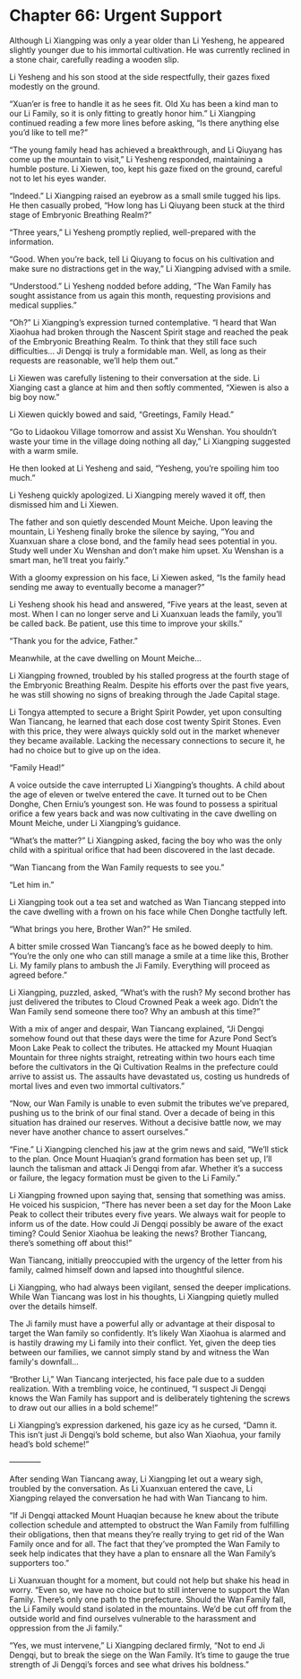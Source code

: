 # Chapter 66: Urgent Support

Although Li Xiangping was only a year older than Li Yesheng, he appeared slightly younger due to his immortal cultivation. He was currently reclined in a stone chair, carefully reading a wooden slip.

Li Yesheng and his son stood at the side respectfully, their gazes fixed modestly on the ground.

“Xuan’er is free to handle it as he sees fit. Old Xu has been a kind man to our Li Family, so it is only fitting to greatly honor him.” Li Xiangping continued reading a few more lines before asking, “Is there anything else you’d like to tell me?”

“The young family head has achieved a breakthrough, and Li Qiuyang has come up the mountain to visit,” Li Yesheng responded, maintaining a humble posture. Li Xiewen, too, kept his gaze fixed on the ground, careful not to let his eyes wander.

“Indeed.” Li Xiangping raised an eyebrow as a small smile tugged his lips. He then casually probed, “How long has Li Qiuyang been stuck at the third stage of Embryonic Breathing Realm?”

“Three years,” Li Yesheng promptly replied, well-prepared with the information.

“Good. When you’re back, tell Li Qiuyang to focus on his cultivation and make sure no distractions get in the way,” Li Xiangping advised with a smile.

“Understood.” Li Yesheng nodded before adding, “The Wan Family has sought assistance from us again this month, requesting provisions and medical supplies.”

“Oh?” Li Xiangping’s expression turned contemplative. “I heard that Wan Xiaohua had broken through the Nascent Spirit stage and reached the peak of the Embryonic Breathing Realm. To think that they still face such difficulties... Ji Dengqi is truly a formidable man. Well, as long as their requests are reasonable, we’ll help them out.”

Li Xiewen was carefully listening to their conversation at the side. Li Xianging cast a glance at him and then softly commented, “Xiewen is also a big boy now.”

Li Xiewen quickly bowed and said, “Greetings, Family Head.”

“Go to Lidaokou Village tomorrow and assist Xu Wenshan. You shouldn’t waste your time in the village doing nothing all day,” Li Xiangping suggested with a warm smile.

He then looked at Li Yesheng and said, “Yesheng, you’re spoiling him too much.”

Li Yesheng quickly apologized. Li Xiangping merely waved it off, then dismissed him and Li Xiewen.

The father and son quietly descended Mount Meiche. Upon leaving the mountain, Li Yesheng finally broke the silence by saying, “You and Xuanxuan share a close bond, and the family head sees potential in you. Study well under Xu Wenshan and don’t make him upset. Xu Wenshan is a smart man, he’ll treat you fairly.”

With a gloomy expression on his face, Li Xiewen asked, “Is the family head sending me away to eventually become a manager?”

Li Yesheng shook his head and answered, “Five years at the least, seven at most. When I can no longer serve and Li Xuanxuan leads the family, you’ll be called back. Be patient, use this time to improve your skills.”

“Thank you for the advice, Father.”

Meanwhile, at the cave dwelling on Mount Meiche...

Li Xiangping frowned, troubled by his stalled progress at the fourth stage of the Embryonic Breathing Realm. Despite his efforts over the past five years, he was still showing no signs of breaking through the Jade Capital stage.

Li Tongya attempted to secure a Bright Spirit Powder, yet upon consulting Wan Tiancang, he learned that each dose cost twenty Spirit Stones. Even with this price, they were always quickly sold out in the market whenever they became available. Lacking the necessary connections to secure it, he had no choice but to give up on the idea.

“Family Head!”

A voice outside the cave interrupted Li Xiangping’s thoughts. A child about the age of eleven or twelve entered the cave. It turned out to be Chen Donghe, Chen Erniu’s youngest son. He was found to possess a spiritual orifice a few years back and was now cultivating in the cave dwelling on Mount Meiche, under Li Xiangping’s guidance.

“What’s the matter?” Li Xiangping asked, facing the boy who was the only child with a spiritual orifice that had been discovered in the last decade.

“Wan Tiancang from the Wan Family requests to see you.”

“Let him in.”

Li Xiangping took out a tea set and watched as Wan Tiancang stepped into the cave dwelling with a frown on his face while Chen Donghe tactfully left.

“What brings you here, Brother Wan?” He smiled.

A bitter smile crossed Wan Tiancang’s face as he bowed deeply to him. “You’re the only one who can still manage a smile at a time like this, Brother Li. My family plans to ambush the Ji Family. Everything will proceed as agreed before.”

Li Xiangping, puzzled, asked, “What’s with the rush? My second brother has just delivered the tributes to Cloud Crowned Peak a week ago. Didn’t the Wan Family send someone there too? Why an ambush at this time?”

With a mix of anger and despair, Wan Tiancang explained, “Ji Dengqi somehow found out that these days were the time for Azure Pond Sect’s Moon Lake Peak to collect the tributes. He attacked my Mount Huaqian Mountain for three nights straight, retreating within two hours each time before the cultivators in the Qi Cultivation Realms in the prefecture could arrive to assist us. The assaults have devastated us, costing us hundreds of mortal lives and even two immortal cultivators.”

“Now, our Wan Family is unable to even submit the tributes we’ve prepared, pushing us to the brink of our final stand. Over a decade of being in this situation has drained our reserves. Without a decisive battle now, we may never have another chance to assert ourselves.”

“Fine.” Li Xiangping clenched his jaw at the grim news and said, “We’ll stick to the plan. Once Mount Huaqian’s grand formation has been set up, I’ll launch the talisman and attack Ji Dengqi from afar. Whether it’s a success or failure, the legacy formation must be given to the Li Family.”

Li Xiangping frowned upon saying that, sensing that something was amiss. He voiced his suspicion, “There has never been a set day for the Moon Lake Peak to collect their tributes every five years. We always wait for people to inform us of the date. How could Ji Dengqi possibly be aware of the exact timing? Could Senior Xiaohua be leaking the news? Brother Tiancang, there’s something off about this!”

Wan Tiancang, initially preoccupied with the urgency of the letter from his family, calmed himself down and lapsed into thoughtful silence.

Li Xiangping, who had always been vigilant, sensed the deeper implications. While Wan Tiancang was lost in his thoughts, Li Xiangping quietly mulled over the details himself.

The Ji family must have a powerful ally or advantage at their disposal to target the Wan family so confidently. It’s likely Wan Xiaohua is alarmed and is hastily drawing my Li family into their conflict. Yet, given the deep ties between our families, we cannot simply stand by and witness the Wan family's downfall...

“Brother Li,” Wan Tiancang interjected, his face pale due to a sudden realization. With a trembling voice, he continued, “I suspect Ji Dengqi knows the Wan Family has support and is deliberately tightening the screws to draw out our allies in a bold scheme!”

Li Xiangping’s expression darkened, his gaze icy as he cursed, “Damn it. This isn’t just Ji Dengqi’s bold scheme, but also Wan Xiaohua, your family head’s bold scheme!”

————

After sending Wan Tiancang away, Li Xiangping let out a weary sigh, troubled by the conversation. As Li Xuanxuan entered the cave, Li Xiangping relayed the conversation he had with Wan Tiancang to him.

“If Ji Dengqi attacked Mount Huaqian because he knew about the tribute collection schedule and attempted to obstruct the Wan Family from fulfilling their obligations, then that means they’re really trying to get rid of the Wan Family once and for all. The fact that they’ve prompted the Wan Family to seek help indicates that they have a plan to ensnare all the Wan Family’s supporters too.”

Li Xuanxuan thought for a moment, but could not help but shake his head in worry. “Even so, we have no choice but to still intervene to support the Wan Family. There’s only one path to the prefecture. Should the Wan Family fall, the Li Family would stand isolated in the mountains. We’d be cut off from the outside world and find ourselves vulnerable to the harassment and oppression from the Ji family.”

“Yes, we must intervene,” Li Xiangping declared firmly, “Not to end Ji Dengqi, but to break the siege on the Wan Family. It’s time to gauge the true strength of Ji Dengqi’s forces and see what drives his boldness.”
